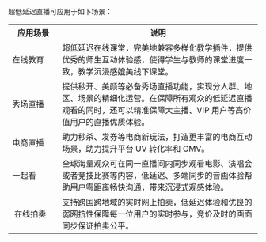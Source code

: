 超低延迟直播可应用于如下场景：

<table>
  <colgroup>
    <col width="20%">
    <col width="80%">
  </colgroup>
<tbody><tr>
<th>应用场景</th>
<th>说明</th>
</tr>
<tr>
<td>在线教育

</td>
<td>超低延迟在线课堂，完美地兼容多样化教学插件，提供优秀的师生互动体验感，使得学生与教师的课堂进度一致，教学沉浸感媲美线下课堂。</td>
</tr>
<tr>
<td>秀场直播</td>
<td>提供秒开、美颜等必备秀场直播功能，实现分人群、地区、场景的精细化运营。在保障所有观众的低延迟直播观看的同时，还可以精准保障大主播、VIP 用户等高价值用户的直播优质体验。</td>
</tr>
<tr>
<td>电商直播</td>
<td>助力秒杀、发券等电商新玩法，打造更丰富的电商互动场景，助力提升平台 UV 转化率和 GMV。</td>
</tr>
<tr>
<td>一起看</td>
<td>全球海量观众可在同一直播间内同步观看电影、演唱会或者竞技比赛等内容，低延迟、多端同步的音画体验帮助用户零距离畅快沟通，带来沉浸式观感体验。</td>
</tr>
<tr>
<td>&nbsp;在线拍卖</td>
<td>支持跨国跨地域的实时网上拍卖，低延迟体验和优良的弱网抗性保障每一位用户的实时参与，竞价及时的画面同步保证拍卖公平。</td>
</tr>
</tbody></table>
